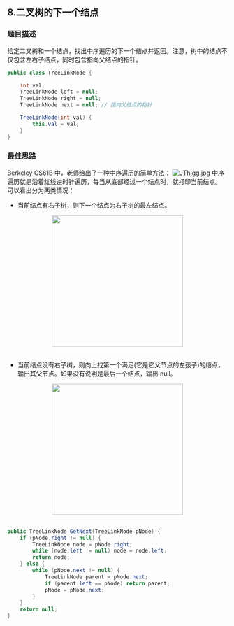 ## 8.二叉树的下一个结点
### 题目描述
给定二叉树和一个结点，找出中序遍历的下一个结点并返回。注意，树中的结点不仅包含左右子结点，同时包含指向父结点的指针。

```java
public class TreeLinkNode {

    int val;
    TreeLinkNode left = null;
    TreeLinkNode right = null;
    TreeLinkNode next = null; // 指向父结点的指针

    TreeLinkNode(int val) {
        this.val = val;
    }
}
```
### 最佳思路
Berkeley CS61B 中，老师给出了一种中序遍历的简单方法：
<a href="https://imgchr.com/i/JThjgg"><img src="https://s1.ax1x.com/2020/04/29/JThjgg.jpg" alt="JThjgg.jpg" border="0"></a>
中序遍历就是沿着红线逆时针遍历，每当从底部经过一个结点时，就打印当前结点。
可以看出分为两类情况：
- 当前结点有右子树，则下一个结点为右子树的最左结点。

<div align="center"> <img src="https://cs-notes-1256109796.cos.ap-guangzhou.myqcloud.com/7008dc2b-6f13-4174-a516-28b2d75b0152.gif" width="300px"/> </div><br>

- 当前结点没有右子树，则向上找第一个满足(它是它父节点的左孩子)的结点，输出其父节点。如果没有说明是最后一个结点，输出 null。
<div align="center"> <img src="https://cs-notes-1256109796.cos.ap-guangzhou.myqcloud.com/094e3ac8-e080-4e94-9f0a-64c25abc695e.gif" width="300px"/> </div><br>

```java
public TreeLinkNode GetNext(TreeLinkNode pNode) {
    if (pNode.right != null) {
        TreeLinkNode node = pNode.right;
        while (node.left != null) node = node.left;
        return node;
    } else {
        while (pNode.next != null) {
            TreeLinkNode parent = pNode.next;
            if (parent.left == pNode) return parent;
            pNode = pNode.next;
        }
    }
    return null;
}
```